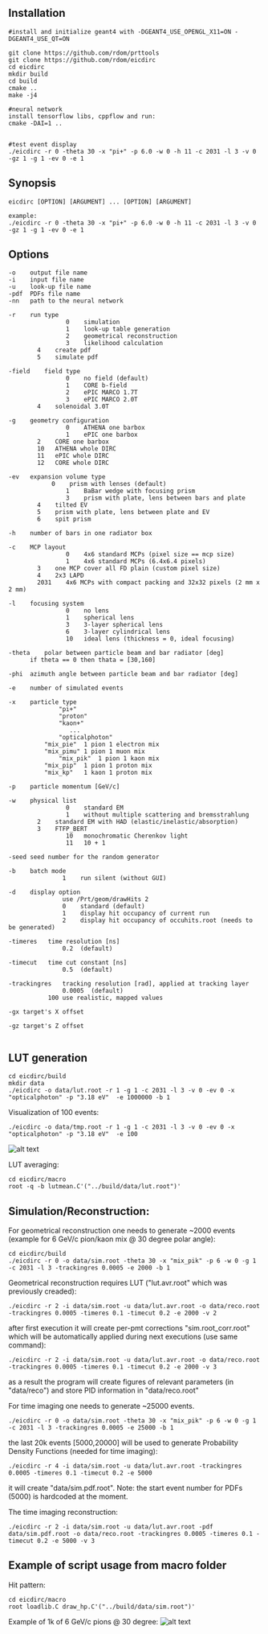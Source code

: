 ## Installation
```
#install and initialize geant4 with -DGEANT4_USE_OPENGL_X11=ON -DGEANT4_USE_QT=ON

git clone https://github.com/rdom/prttools
git clone https://github.com/rdom/eicdirc
cd eicdirc
mkdir build
cd build
cmake ..
make -j4

#neural network
install tensorflow libs, cppflow and run:
cmake -DAI=1 ..


#test event display
./eicdirc -r 0 -theta 30 -x "pi+" -p 6.0 -w 0 -h 11 -c 2031 -l 3 -v 0 -gz 1 -g 1 -ev 0 -e 1
```


## Synopsis
```
eicdirc [OPTION] [ARGUMENT] ... [OPTION] [ARGUMENT]

example:
./eicdirc -r 0 -theta 30 -x "pi+" -p 6.0 -w 0 -h 11 -c 2031 -l 3 -v 0 -gz 1 -g 1 -ev 0 -e 1
```
## Options
```
-o    output file name
-i    input file name
-u    look-up file name
-pdf  PDFs file name
-nn   path to the neural network

-r    run type
                0    simulation
                1    look-up table generation
                2    geometrical reconstruction
                3    likelihood calculation
		4    create pdf
		5    simulate pdf

-field    field type
                0    no field (default)
                1    CORE b-field
                2    ePIC MARCO 1.7T
                3    ePIC MARCO 2.0T
		4    solenoidal 3.0T

-g    geometry configuration
                0    ATHENA one barbox
                1    ePIC one barbox
		2    CORE one barbox
		10   ATHENA whole DIRC
		11   ePIC whole DIRC
		12   CORE whole DIRC
		
-ev   expansion volume type
	        0    prism with lenses (default)
                1    BaBar wedge with focusing prism
                3    prism with plate, lens between bars and plate
		4    tilted EV
		5    prism with plate, lens between plate and EV
		6    spit prism

-h    number of bars in one radiator box

-c    MCP layout
                0    4x6 standard MCPs (pixel size == mcp size)
                1    4x6 standard MCPs (6.4x6.4 pixels)
		3    one MCP cover all FD plain (custom pixel size)
		4    2x3 LAPD
		2031    4x6 MCPs with compact packing and 32x32 pixels (2 mm x 2 mm)
		
-l    focusing system
                0    no lens
                1    spherical lens
                3    3-layer spherical lens
                6    3-layer cylindrical lens
                10   ideal lens (thickness = 0, ideal focusing)

-theta    polar between particle beam and bar radiator [deg]
      if theta == 0 then thata = [30,160]

-phi  azimuth angle between particle beam and bar radiator [deg]

-e    number of simulated events

-x    particle type
              "pi+"
              "proton"
              "kaon+"
                 ...
              "opticalphoton"
	      "mix_pie"  1 pion 1 electron mix
	      "mix_pimu" 1 pion 1 muon mix
              "mix_pik"  1 pion 1 kaon mix
	      "mix_pip"  1 pion 1 proton mix
	      "mix_kp"   1 kaon 1 proton mix
	      
-p    particle momentum [GeV/c]

-w    physical list
                0    standard EM
                1    without multiple scattering and bremsstrahlung
		2    standard EM with HAD (elastic/inelastic/absorption)
		3    FTFP_BERT
                10   monochromatic Cherenkov light
                11   10 + 1 

-seed seed number for the random generator 

-b    batch mode
               1    run silent (without GUI)

-d    display option
               use /Prt/geom/drawHits 2 
               0    standard (default)
               1    display hit occupancy of current run
               2    display hit occupancy of occuhits.root (needs to be generated)

-timeres   time resolution [ns]
               0.2  (default)

-timecut   time cut constant [ns]
               0.5  (default)  

-trackingres   tracking resolution [rad], applied at tracking layer
               0.0005  (default)
	       100 use realistic, mapped values

-gx target's X offset

-gz target's Z offset 


```

## LUT generation

```
cd eicdirc/build
mkdir data
./eicdirc -o data/lut.root -r 1 -g 1 -c 2031 -l 3 -v 0 -ev 0 -x "opticalphoton" -p "3.18 eV"  -e 1000000 -b 1
```

Visualization of 100 events:
```
./eicdirc -o data/tmp.root -r 1 -g 1 -c 2031 -l 3 -v 0 -ev 0 -x "opticalphoton" -p "3.18 eV"  -e 100
```
![alt text](https://github.com/rdom/eicdirc/raw/master/pic/eicdirc_lut_gen.png)


LUT averaging:
```
cd eicdirc/macro
root -q -b lutmean.C'("../build/data/lut.root")'
```

## Simulation/Reconstruction:

For geometrical reconstruction one needs to generate ~2000 events (example for 6 GeV/c pion/kaon mix @ 30 degree polar angle):
```
cd eicdirc/build
./eicdirc -r 0 -o data/sim.root -theta 30 -x "mix_pik" -p 6 -w 0 -g 1 -c 2031 -l 3 -trackingres 0.0005 -e 2000 -b 1
```
Geometrical reconstruction requires LUT ("lut.avr.root" which was previously creaded):
```
./eicdirc -r 2 -i data/sim.root -u data/lut.avr.root -o data/reco.root -trackingres 0.0005 -timeres 0.1 -timecut 0.2 -e 2000 -v 2
```
after first execution it will create per-pmt corrections "sim.root_corr.root" which will be automatically applied during next executions (use same command):
```
./eicdirc -r 2 -i data/sim.root -u data/lut.avr.root -o data/reco.root -trackingres 0.0005 -timeres 0.1 -timecut 0.2 -e 2000 -v 3
```
as a result the program will create figures of relevant parameters (in "data/reco") and store PID information in "data/reco.root"

For time imaging one needs to generate ~25000 events.
```
./eicdirc -r 0 -o data/sim.root -theta 30 -x "mix_pik" -p 6 -w 0 -g 1 -c 2031 -l 3 -trackingres 0.0005 -e 25000 -b 1
```
the last 20k events [5000,20000] will be used to generate Probability Density Functions (needed for time imaging):
```
./eicdirc -r 4 -i data/sim.root -u data/lut.avr.root -trackingres 0.0005 -timeres 0.1 -timecut 0.2 -e 5000
```
it will create "data/sim.pdf.root". Note: the start event number for PDFs (5000) is hardcoded at the moment.

The time imaging reconstruction:
```
./eicdirc -r 2 -i data/sim.root -u data/lut.avr.root -pdf data/sim.pdf.root -o data/reco.root -trackingres 0.0005 -timeres 0.1 -timecut 0.2 -e 5000 -v 3

```



## Example of script usage from macro folder

Hit pattern:

```
cd eicdirc/macro
root loadlib.C draw_hp.C'("../build/data/sim.root")'
```
Example of 1k of 6 GeV/c pions @ 30 degree:
![alt text](https://github.com/rdom/eicdirc/raw/master/pic/hp_pi_1k.png)
